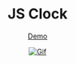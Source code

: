 <h1 align="center">JS Clock</h1>
<p align="center">
<a href="https://ekaterinashep.github.io/js-clock/">Demo</a>
</p>


<p align="center">
<a href="https://ekaterinashep.github.io/js-clock/"><img src="https://user-images.githubusercontent.com/77797681/130420337-0621574f-1ac6-4f0f-a9f1-e26914d65f88.gif" alt="Gif"></a>
</p>
